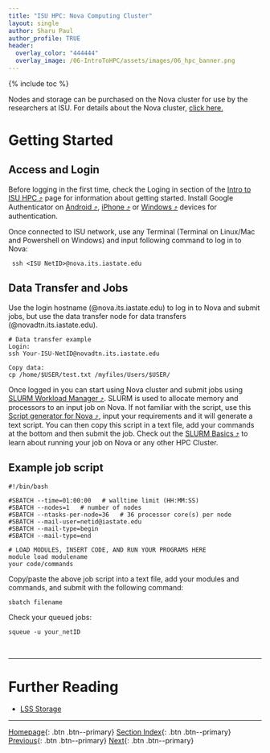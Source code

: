 ```yaml
---
title: "ISU HPC: Nova Computing Cluster"
layout: single
author: Sharu Paul
author_profile: TRUE
header:
  overlay_color: "444444"
  overlay_image: /06-IntroToHPC/assets/images/06_hpc_banner.png
---
```


{% include toc %}

Nodes and storage can be purchased on the Nova cluster for use by the researchers at ISU. For details about the Nova cluster, <a href="https://www.hpc.iastate.edu/guides/nova" target="_blank">click here.</a> <br>


# Getting Started
## Access and Login
Before logging in the first time, check the Loging in section of the <a href="https://datascience.101workbook.org/06-IntroToHPC/01-HPC-NETWORKS/03-ISUHPC/01-isu-hpc-intro#logging-in" target="_blank">Intro to ISU HPC ⤴</a> page for information about getting started. Install Google Authenticator on <a href="https://www.hpc.iastate.edu/guides/nova/access-and-login/google-auth-on-android" target="_blank">Android ⤴</a>, <a href="https://www.hpc.iastate.edu/guides/nova/access-and-login/google-auth-on-iphone-ipad-ipod" target="_blank">iPhone ⤴</a> or <a href="https://www.hpc.iastate.edu/guides/nova/access-and-login/google-auth-on-windows" target="_blank">Windows ⤴</a> devices for authentication.

Once connected to ISU network, use any Terminal (Terminal on Linux/Mac and Powershell on Windows) and input following command to log in to Nova:

```
 ssh <ISU NetID>@nova.its.iastate.edu
```

## Data Transfer and Jobs
Use the login hostname (@nova.its.iastate.edu) to log in to Nova and submit jobs, but use the data transfer node for data transfers (@novadtn.its.iastate.edu).

```
# Data transfer example
Login:
ssh Your-ISU-NetID@novadtn.its.iastate.edu

Copy data:
cp /home/$USER/test.txt /myfiles/Users/$USER/
```

Once logged in you can start using Nova cluster and submit jobs using <a href="https://datascience.101workbook.org/06-IntroToHPC/05-JOB-QUEUE/01-SLURM/01-slurm-introduction" target="_blank">SLURM Workload Manager ⤴</a>. SLURM is used to allocate memory and processors to an input job on Nova. If not familiar with the script, use this <a href="https://www.hpc.iastate.edu/guides/nova/slurm-script-generator-for-nova" target="_blank">Script generator for Nova ⤴</a>, input your requirements and it will generate a text script. You can then copy this script in a text file, add your commands at the bottom and then submit the job. Check out the <a href="https://datascience.101workbook.org/06-IntroToHPC/05-JOB-QUEUE/01-SLURM/01-slurm-basics" target="_blank">SLURM Basics ⤴</a> to learn about running your job on Nova or any other HPC Cluster.
<br>


## Example job script

```
#!/bin/bash

#SBATCH --time=01:00:00   # walltime limit (HH:MM:SS)
#SBATCH --nodes=1   # number of nodes
#SBATCH --ntasks-per-node=36   # 36 processor core(s) per node 
#SBATCH --mail-user=netid@iastate.edu
#SBATCH --mail-type=begin
#SBATCH --mail-type=end

# LOAD MODULES, INSERT CODE, AND RUN YOUR PROGRAMS HERE
module load modulename
your code/commands
```

Copy/paste the above job script into a text file, add your modules and commands, and submit with the following command:

``` 
sbatch filename 
```

Check your queued jobs:

```
squeue -u your_netID
```


<br>

___
# Further Reading
* [LSS Storage](04-isu-hpc-lss-storage)

___

[Homepage](../../../index.md){: .btn  .btn--primary}
[Section Index](../../00-IntroToHPC-LandingPage){: .btn  .btn--primary}
[Previous](02-isu-hpc-condo-cluster){: .btn  .btn--primary}
[Next](04-isu-hpc-lss-storage){: .btn  .btn--primary}
